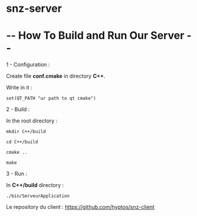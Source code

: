# snz-server

# -- How To Build and Run Our Server -- #

1 - Configuration :

Create file <b>conf.cmake</b> in directory <b>C++</b>.

Write in it :

```
set(QT_PATH "ur path to qt cmake")
```


2 - Build :

In the root directory :

```
mkdir C++/build

cd C++/build

cmake ..

make
```

3 - Run :

In <b>C++/build</b> directory :

```
./bin/ServeurApplication
```

Le repository du client : https://github.com/hyptos/snz-client
 
